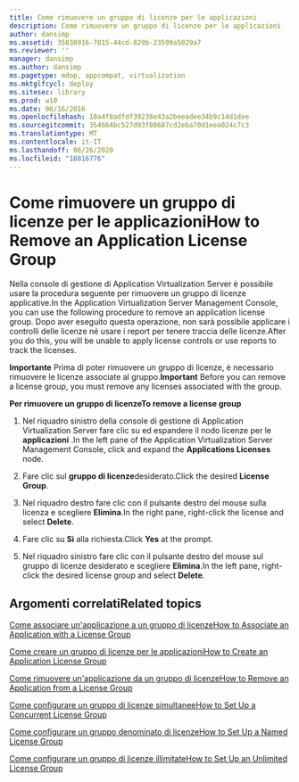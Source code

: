 ```yaml
---
title: Come rimuovere un gruppo di licenze per le applicazioni
description: Come rimuovere un gruppo di licenze per le applicazioni
author: dansimp
ms.assetid: 35830916-7015-44cd-829b-23599a5029a7
ms.reviewer: ''
manager: dansimp
ms.author: dansimp
ms.pagetype: mdop, appcompat, virtualization
ms.mktglfcycl: deploy
ms.sitesec: library
ms.prod: w10
ms.date: 06/16/2016
ms.openlocfilehash: 10a4f8adfdf39238e43a2beeadee34b9c14d1dee
ms.sourcegitcommit: 354664bc527d93f80687cd2eba70d1eea024c7c3
ms.translationtype: MT
ms.contentlocale: it-IT
ms.lasthandoff: 06/26/2020
ms.locfileid: "10816776"
---
```

# <span data-ttu-id="a99df-103">Come rimuovere un gruppo di licenze per le applicazioni</span><span class="sxs-lookup"><span data-stu-id="a99df-103">How to Remove an Application License Group</span></span>


<span data-ttu-id="a99df-104">Nella console di gestione di Application Virtualization Server è possibile usare la procedura seguente per rimuovere un gruppo di licenze applicative.</span><span class="sxs-lookup"><span data-stu-id="a99df-104">In the Application Virtualization Server Management Console, you can use the following procedure to remove an application license group.</span></span> <span data-ttu-id="a99df-105">Dopo aver eseguito questa operazione, non sarà possibile applicare i controlli delle licenze né usare i report per tenere traccia delle licenze.</span><span class="sxs-lookup"><span data-stu-id="a99df-105">After you do this, you will be unable to apply license controls or use reports to track the licenses.</span></span>

<span data-ttu-id="a99df-106">**Importante**  Prima di poter rimuovere un gruppo di licenze, è necessario rimuovere le licenze associate al gruppo.</span><span class="sxs-lookup"><span data-stu-id="a99df-106">**Important** Before you can remove a license group, you must remove any licenses associated with the group.</span></span>

 

**<span data-ttu-id="a99df-107">Per rimuovere un gruppo di licenze</span><span class="sxs-lookup"><span data-stu-id="a99df-107">To remove a license group</span></span>**

1.  <span data-ttu-id="a99df-108">Nel riquadro sinistro della console di gestione di Application Virtualization Server fare clic su ed espandere il nodo licenze per le **applicazioni** .</span><span class="sxs-lookup"><span data-stu-id="a99df-108">In the left pane of the Application Virtualization Server Management Console, click and expand the **Applications Licenses** node.</span></span>

2.  <span data-ttu-id="a99df-109">Fare clic sul **gruppo di licenze**desiderato.</span><span class="sxs-lookup"><span data-stu-id="a99df-109">Click the desired **License Group**.</span></span>

3.  <span data-ttu-id="a99df-110">Nel riquadro destro fare clic con il pulsante destro del mouse sulla licenza e scegliere **Elimina**.</span><span class="sxs-lookup"><span data-stu-id="a99df-110">In the right pane, right-click the license and select **Delete**.</span></span>

4.  <span data-ttu-id="a99df-111">Fare clic su **Sì** alla richiesta.</span><span class="sxs-lookup"><span data-stu-id="a99df-111">Click **Yes** at the prompt.</span></span>

5.  <span data-ttu-id="a99df-112">Nel riquadro sinistro fare clic con il pulsante destro del mouse sul gruppo di licenze desiderato e scegliere **Elimina**.</span><span class="sxs-lookup"><span data-stu-id="a99df-112">In the left pane, right-click the desired license group and select **Delete**.</span></span>

## <span data-ttu-id="a99df-113">Argomenti correlati</span><span class="sxs-lookup"><span data-stu-id="a99df-113">Related topics</span></span>


[<span data-ttu-id="a99df-114">Come associare un'applicazione a un gruppo di licenze</span><span class="sxs-lookup"><span data-stu-id="a99df-114">How to Associate an Application with a License Group</span></span>](how-to-associate-an-application-with-a-license-group.md)

[<span data-ttu-id="a99df-115">Come creare un gruppo di licenze per le applicazioni</span><span class="sxs-lookup"><span data-stu-id="a99df-115">How to Create an Application License Group</span></span>](how-to-create-an-application-license-group.md)

[<span data-ttu-id="a99df-116">Come rimuovere un'applicazione da un gruppo di licenze</span><span class="sxs-lookup"><span data-stu-id="a99df-116">How to Remove an Application from a License Group</span></span>](how-to-remove-an-application-from-a-license-group.md)

[<span data-ttu-id="a99df-117">Come configurare un gruppo di licenze simultanee</span><span class="sxs-lookup"><span data-stu-id="a99df-117">How to Set Up a Concurrent License Group</span></span>](how-to-set-up-a-concurrent-license-group.md)

[<span data-ttu-id="a99df-118">Come configurare un gruppo denominato di licenze</span><span class="sxs-lookup"><span data-stu-id="a99df-118">How to Set Up a Named License Group</span></span>](how-to-set-up-a-named-license-group.md)

[<span data-ttu-id="a99df-119">Come configurare un gruppo di licenze illimitate</span><span class="sxs-lookup"><span data-stu-id="a99df-119">How to Set Up an Unlimited License Group</span></span>](how-to-set-up-an-unlimited-license-group.md)

 

 





